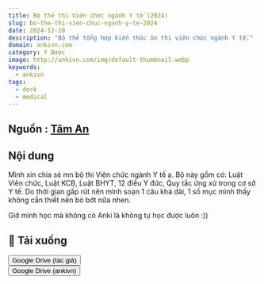 ```yaml
---
title: Bộ thẻ thi Viên chức ngành Y tế (2024)
slug: bo-the-thi-vien-chuc-nganh-y-te-2024
date: 2024-12-18
description: "Bộ thẻ tổng hợp kiến thức ôn thi viên chức ngành Y tế."
domain: ankivn.com
category: Y Dược
image: http://ankivn.com/img/default-thumbnail.webp
keywords:
  - ankivn
tags:
  - deck
  - medical
---
```


<!--truncate-->

## Nguồn : [Tâm An](https://www.facebook.com/groups/ankivocabulary/posts/1769488653810784/)

## Nội dung

Mình xin chia sẻ mn bộ thi Viên chức ngành Y tế ạ. Bộ này gồm có: Luật Viên chức, Luật KCB, Luật BHYT, 12 điều Y đức, Quy tắc ứng xử trong cơ sở Y tế. Do thời gian gấp rút nên mình soạn 1 câu khá dài, 1 số mục mình thấy không cần thiết nên bỏ bớt nữa nhen.

Giờ mình học mà không có Anki là không tự học được luôn :))

## 🔗 Tải xuống

<div style={{display: 'flex', justifyContent: 'left', gap: '20px'}}> <a href="https://drive.google.com/drive/u/0/folders/1Lb25-lU_KJQJPkf6ZyecDMQ4fzKNdT4t"> <button class="buttonPrimary" type="button">Google Drive (tác giả)</button> </a> </div>

<div style={{display: 'flex', justifyContent: 'left', gap: '20px'}}> <a href="https://drive.google.com/drive/folders/17JHAMqQn7lwhHfQx35H60bU4Or2-sEtl?usp=sharing"> <button class="buttonPrimary" type="button">Google Drive (ankivn)</button> </a> </div>